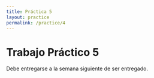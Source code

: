 ```yaml
---
title: Práctica 5
layout: practice
permalink: /practice/4
---
```


# Trabajo Práctico 5

Debe entregarse a la semana siguiente de ser entregado.

